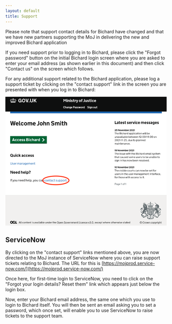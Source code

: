 ```yaml
---
layout: default
title: Support
---
```


Please note that support contact details for Bichard have changed and that we have new partners supporting the MoJ in delivering the new and improved Bichard application

If you need support prior to logging in to Bichard, please click the "Forgot password" button on the initial Bichard login screen where you are asked to enter your email address (as shown earlier in this document) and then click "Contact us" on the screen which follows.

For any additional support related to the Bichard application, please log a support ticket by clicking on the "contact support" link in the screen you are presented with when you log in to Bichard:

![Contact support link](image1.png)

## ServiceNow

By clicking on the "contact support" links mentioned above, you are now directed to the MoJ instance of ServiceNow where you can raise support tickets relating to Bichard. The URL for this is [https://mojprod.service-now.com/](https://mojprod.service-now.com/)

Once here, for first-time login to ServiceNow, you need to click on the "Forgot your login details? Reset them" link which appears just below the login box.

Now, enter your Bichard email address, the same one which you use to login to Bichard itself. You will then be sent an email asking you to set a password, which once set, will enable you to use ServiceNow to raise tickets to the support team.
